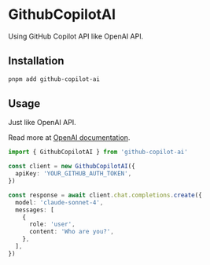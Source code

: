 # GithubCopilotAI

Using GitHub Copilot API like OpenAI API.

## Installation

```bash
pnpm add github-copilot-ai
```

## Usage

Just like OpenAI API.

Read more at [OpenAI documentation](https://npmjs.com/package/openai).

```ts
import { GithubCopilotAI } from 'github-copilot-ai'

const client = new GithubCopilotAI({
  apiKey: 'YOUR_GITHUB_AUTH_TOKEN',
})

const response = await client.chat.completions.create({
  model: 'claude-sonnet-4',
  messages: [
    {
      role: 'user',
      content: 'Who are you?',
    },
  ],
})
```
